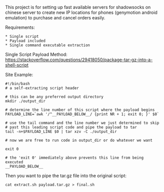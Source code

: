 This project is for setting up fast available servers for shadowsocks on chinese server to create new IP locations for phones (genymotion android emulation) to purchase and cancel orders easily. 

Requirements:

	* Single script
	* Payload included
	* Single command executable extraction 

 

Single Script Payload Method:
https://stackoverflow.com/questions/29418050/package-tar-gz-into-a-shell-script

Site Example:

	#!/bin/bash
	# a self-extracting script header
	
	# this can be any preferred output directory
	mkdir ./output_dir
	
	# determine the line number of this script where the payload begins
	PAYLOAD_LINE=`awk '/^__PAYLOAD_BELOW__/ {print NR + 1; exit 0; }' $0`
	
	# use the tail command and the line number we just determined to skip
	# past this leading script code and pipe the payload to tar
	tail -n+$PAYLOAD_LINE $0 | tar xzv -C ./output_dir
	
	# now we are free to run code in output_dir or do whatever we want
	
	exit 0
	
	# the 'exit 0' immediately above prevents this line from being executed
	__PAYLOAD_BELOW__

Then you want to pipe the tar.gz file into the original script:

	cat extract.sh payload.tar.gz > final.sh
